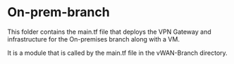 # On-prem-branch

This folder contains the main.tf file that deploys the VPN Gateway and infrastructure for the On-premises branch along with a VM.  

It is a module that is called by the main.tf file in the vWAN-Branch directory.
